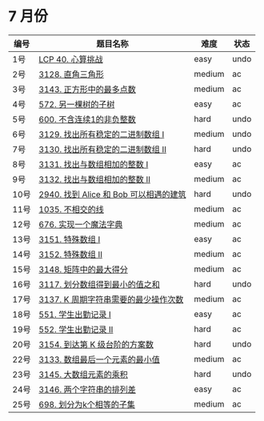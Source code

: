 # 7 月份

**编号**|**题目名称**|**难度**|**状态**
--------|------------|--------|--------
1号|[LCP 40. 心算挑战](./第1题%20LCP%2040.%20心算挑战)|easy|undo
2号|[3128. 直角三角形](./第2题%203128.%20直角三角形)|medium|ac
3号|[3143. 正方形中的最多点数](./第3题%203143.%20正方形中的最多点数)|medium|ac
4号|[572. 另一棵树的子树](./第4题%20572.%20另一棵树的子树)|easy|ac
5号|[600. 不含连续1的非负整数](./第5题%20600.%20不含连续1的非负整数)|hard|undo
6号|[3129. 找出所有稳定的二进制数组 I](./第6题%203129.%20找出所有稳定的二进制数组%20I)|medium|undo
7号|[3130. 找出所有稳定的二进制数组 II](./第7题%203130.%20找出所有稳定的二进制数组%20II)|hard|undo
8号|[3131. 找出与数组相加的整数 I](./第8题%203131.%20找出与数组相加的整数%20I)|easy|ac
9号|[3132. 找出与数组相加的整数 II](./第9题%203132.%20找出与数组相加的整数%20II)|medium|ac
10号|[2940. 找到 Alice 和 Bob 可以相遇的建筑](./第10题%202940.%20找到%20Alice%20和%20Bob%20可以相遇的建筑)|hard|undo
11号|[1035. 不相交的线](./第11题%201035.%20不相交的线)|medium|ac
12号|[676. 实现一个魔法字典](./第12题%20676.%20实现一个魔法字典)|medium|ac
13号|[3151. 特殊数组 I](./第13题%203151.%20特殊数组%20I)|easy|ac
14号|[3152. 特殊数组 II](./第14题%203152.%20特殊数组%20II)|medium|ac
15号|[3148. 矩阵中的最大得分](./第15题%203148.%20矩阵中的最大得分)|medium|ac
16号|[3117. 划分数组得到最小的值之和](./第16题%203117.%20划分数组得到最小的值之和)|hard|undo
17号|[3137. K 周期字符串需要的最少操作次数](./第17题%203137.%20K%20周期字符串需要的最少操作次数)|medium|ac
18号|[551. 学生出勤记录 I](./第18题%20551.%20学生出勤记录%20I)|easy|ac
19号|[552. 学生出勤记录 II](./第19题%20552.%20学生出勤记录%20II)|hard|ac
20号|[3154. 到达第 K 级台阶的方案数](./第20题%203154.%20到达第%20K%20级台阶的方案数)|hard|undo
22号|[3133. 数组最后一个元素的最小值](./第22题%203133.%20数组最后一个元素的最小值)|medium|ac
23号|[3145. 大数组元素的乘积](./第23题%203145.%20大数组元素的乘积)|hard|undo
24号|[3146. 两个字符串的排列差](./第24题%203146.%20两个字符串的排列差)|easy|ac
25号|[698. 划分为k个相等的子集](./第25题%20698.%20划分为k个相等的子集)|medium|ac
